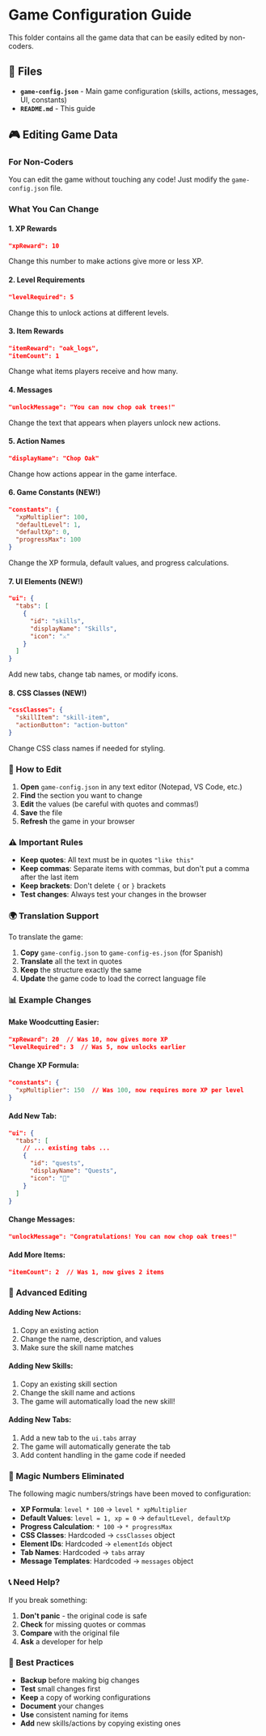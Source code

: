 # Game Configuration Guide

This folder contains all the game data that can be easily edited by non-coders.

## 📁 Files

- **`game-config.json`** - Main game configuration (skills, actions, messages, UI, constants)
- **`README.md`** - This guide

## 🎮 Editing Game Data

### For Non-Coders

You can edit the game without touching any code! Just modify the `game-config.json` file.

### What You Can Change

#### 1. **XP Rewards**
```json
"xpReward": 10
```
Change this number to make actions give more or less XP.

#### 2. **Level Requirements**
```json
"levelRequired": 5
```
Change this to unlock actions at different levels.

#### 3. **Item Rewards**
```json
"itemReward": "oak_logs",
"itemCount": 1
```
Change what items players receive and how many.

#### 4. **Messages**
```json
"unlockMessage": "You can now chop oak trees!"
```
Change the text that appears when players unlock new actions.

#### 5. **Action Names**
```json
"displayName": "Chop Oak"
```
Change how actions appear in the game interface.

#### 6. **Game Constants** (NEW!)
```json
"constants": {
  "xpMultiplier": 100,
  "defaultLevel": 1,
  "defaultXp": 0,
  "progressMax": 100
}
```
Change the XP formula, default values, and progress calculations.

#### 7. **UI Elements** (NEW!)
```json
"ui": {
  "tabs": [
    {
      "id": "skills",
      "displayName": "Skills", 
      "icon": "⚔️"
    }
  ]
}
```
Add new tabs, change tab names, or modify icons.

#### 8. **CSS Classes** (NEW!)
```json
"cssClasses": {
  "skillItem": "skill-item",
  "actionButton": "action-button"
}
```
Change CSS class names if needed for styling.

### 📝 How to Edit

1. **Open** `game-config.json` in any text editor (Notepad, VS Code, etc.)
2. **Find** the section you want to change
3. **Edit** the values (be careful with quotes and commas!)
4. **Save** the file
5. **Refresh** the game in your browser

### ⚠️ Important Rules

- **Keep quotes**: All text must be in quotes `"like this"`
- **Keep commas**: Separate items with commas, but don't put a comma after the last item
- **Keep brackets**: Don't delete `{` or `}` brackets
- **Test changes**: Always test your changes in the browser

### 🌍 Translation Support

To translate the game:

1. **Copy** `game-config.json` to `game-config-es.json` (for Spanish)
2. **Translate** all the text in quotes
3. **Keep** the structure exactly the same
4. **Update** the game code to load the correct language file

### 📊 Example Changes

#### Make Woodcutting Easier:
```json
"xpReward": 20  // Was 10, now gives more XP
"levelRequired": 3  // Was 5, now unlocks earlier
```

#### Change XP Formula:
```json
"constants": {
  "xpMultiplier": 150  // Was 100, now requires more XP per level
}
```

#### Add New Tab:
```json
"ui": {
  "tabs": [
    // ... existing tabs ...
    {
      "id": "quests",
      "displayName": "Quests",
      "icon": "📜"
    }
  ]
}
```

#### Change Messages:
```json
"unlockMessage": "Congratulations! You can now chop oak trees!"
```

#### Add More Items:
```json
"itemCount": 2  // Was 1, now gives 2 items
```

### 🔧 Advanced Editing

#### Adding New Actions:
1. Copy an existing action
2. Change the name, description, and values
3. Make sure the skill name matches

#### Adding New Skills:
1. Copy an existing skill section
2. Change the skill name and actions
3. The game will automatically load the new skill!

#### Adding New Tabs:
1. Add a new tab to the `ui.tabs` array
2. The game will automatically generate the tab
3. Add content handling in the game code if needed

### 🎯 Magic Numbers Eliminated

The following magic numbers/strings have been moved to configuration:

- **XP Formula**: `level * 100` → `level * xpMultiplier`
- **Default Values**: `level = 1, xp = 0` → `defaultLevel, defaultXp`
- **Progress Calculation**: `* 100` → `* progressMax`
- **CSS Classes**: Hardcoded → `cssClasses` object
- **Element IDs**: Hardcoded → `elementIds` object
- **Tab Names**: Hardcoded → `tabs` array
- **Message Templates**: Hardcoded → `messages` object

### 📞 Need Help?

If you break something:
1. **Don't panic** - the original code is safe
2. **Check** for missing quotes or commas
3. **Compare** with the original file
4. **Ask** a developer for help

### 🎯 Best Practices

- **Backup** before making big changes
- **Test** small changes first
- **Keep** a copy of working configurations
- **Document** your changes
- **Use** consistent naming for items
- **Add** new skills/actions by copying existing ones 
